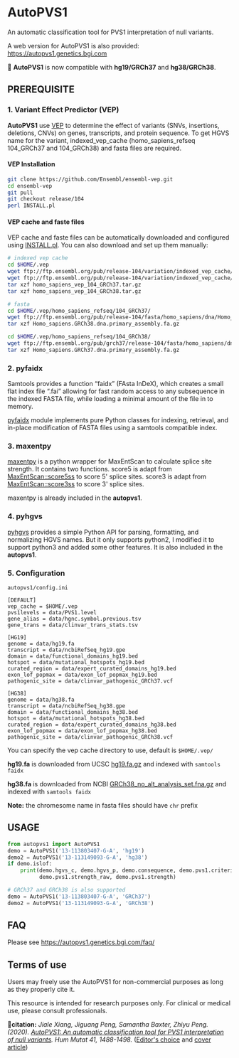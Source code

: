 # AutoPVS1
An automatic classification tool for PVS1 interpretation of null variants.

A web version for AutoPVS1 is also provided: https://autopvs1.genetics.bgi.com

:art: **AutoPVS1** is now compatible with **hg19/GRCh37** and **hg38/GRCh38**.

## PREREQUISITE
### 1. Variant Effect Predictor (VEP)
**AutoPVS1** use [VEP](https://asia.ensembl.org/info/docs/tools/vep/index.html) to determine the effect of 
variants (SNVs, insertions, deletions, CNVs) on genes, transcripts, and protein sequence.
To get HGVS name for the variant, indexed_vep_cache (homo_sapiens_refseq 104_GRCh37 and 104_GRCh38) and fasta files are required.

#### VEP Installation

```bash
git clone https://github.com/Ensembl/ensembl-vep.git
cd ensembl-vep
git pull
git checkout release/104
perl INSTALL.pl
```

#### VEP cache and faste files
VEP cache and faste files can be automatically downloaded and configured using [INSTALL.pl](https://asia.ensembl.org/info/docs/tools/vep/script/vep_download.html#installer). You can also download and set up them manually:

```bash
# indexed vep cache
cd $HOME/.vep
wget ftp://ftp.ensembl.org/pub/release-104/variation/indexed_vep_cache/homo_sapiens_refseq_vep_104_GRCh38.tar.gz
wget ftp://ftp.ensembl.org/pub/release-104/variation/indexed_vep_cache/homo_sapiens_refseq_vep_104_GRCh37.tar.gz
tar xzf homo_sapiens_vep_104_GRCh37.tar.gz
tar xzf homo_sapiens_vep_104_GRCh38.tar.gz

# fasta
cd $HOME/.vep/homo_sapiens_refseq/104_GRCh37/
wget ftp://ftp.ensembl.org/pub/release-104/fasta/homo_sapiens/dna/Homo_sapiens.GRCh38.dna.primary_assembly.fa.gz
tar xzf Homo_sapiens.GRCh38.dna.primary_assembly.fa.gz

cd $HOME/.vep/homo_sapiens_refseq/104_GRCh38/
wget ftp://ftp.ensembl.org/pub/grch37/release-104/fasta/homo_sapiens/dna/Homo_sapiens.GRCh37.dna.primary_assembly.fa.gz
tar xzf Homo_sapiens.GRCh37.dna.primary_assembly.fa.gz
```

### 2. pyfaidx
Samtools provides a function “faidx” (FAsta InDeX), which creates a small flat index file “.fai” 
allowing for fast random access to any subsequence in the indexed FASTA file, 
while loading a minimal amount of the file in to memory. 

[pyfaidx](https://pypi.org/project/pyfaidx/) module implements pure Python classes for indexing, retrieval, 
and in-place modification of FASTA files using a samtools compatible index.

### 3. maxentpy
[maxentpy](https://github.com/kepbod/maxentpy) is a python wrapper for MaxEntScan to calculate splice site strength.
It contains two functions. score5 is adapt from [MaxEntScan::score5ss](http://hollywood.mit.edu/burgelab/maxent/Xmaxentscan_scoreseq.html) to score 5' splice sites. score3 is adapt from [MaxEntScan::score3ss](http://hollywood.mit.edu/burgelab/maxent/Xmaxentscan_scoreseq_acc.html) to score 3' splice sites. 

maxentpy is already included in the **autopvs1**.

### 4. pyhgvs
[pyhgvs](https://github.com/counsyl/hgvs) provides a simple Python API for parsing, formatting, and normalizing HGVS names.
But it only supports python2, I modified it to support python3 and added some other features. 
It is also included in the **autopvs1**.

### 5. Configuration

`autopvs1/config.ini`

```config
[DEFAULT]
vep_cache = $HOME/.vep
pvs1levels = data/PVS1.level
gene_alias = data/hgnc.symbol.previous.tsv
gene_trans = data/clinvar_trans_stats.tsv

[HG19]
genome = data/hg19.fa
transcript = data/ncbiRefSeq_hg19.gpe
domain = data/functional_domains_hg19.bed
hotspot = data/mutational_hotspots_hg19.bed
curated_region = data/expert_curated_domains_hg19.bed
exon_lof_popmax = data/exon_lof_popmax_hg19.bed
pathogenic_site = data/clinvar_pathogenic_GRCh37.vcf

[HG38]
genome = data/hg38.fa
transcript = data/ncbiRefSeq_hg38.gpe
domain = data/functional_domains_hg38.bed
hotspot = data/mutational_hotspots_hg38.bed
curated_region = data/expert_curated_domains_hg38.bed
exon_lof_popmax = data/exon_lof_popmax_hg38.bed
pathogenic_site = data/clinvar_pathogenic_GRCh38.vcf
```

You can specify the vep cache directory to use, default is `$HOME/.vep/`

**hg19.fa** is downloaded from UCSC [hg19.fa.gz](https://hgdownload.soe.ucsc.edu/goldenPath/hg19/bigZips/) and indexed with `samtools faidx`

**hg38.fa** is downloaded from NCBI [GRCh38_no_alt_analysis_set.fna.gz](http://ftp.ncbi.nlm.nih.gov/genomes/all/GCA/000/001/405/GCA_000001405.15_GRCh38/seqs_for_alignment_pipelines.ucsc_ids/) and indexed with `samtools faidx`

**Note:** the chromesome name in fasta files should have `chr` prefix

## USAGE

```python
from autopvs1 import AutoPVS1
demo = AutoPVS1('13-113803407-G-A', 'hg19')
demo2 = AutoPVS1('13-113149093-G-A', 'hg38')
if demo.islof:
    print(demo.hgvs_c, demo.hgvs_p, demo.consequence, demo.pvs1.criterion, 
          demo.pvs1.strength_raw, demo.pvs1.strength)

# GRCh37 and GRCh38 is also supported
demo = AutoPVS1('13-113803407-G-A', 'GRCh37')
demo2 = AutoPVS1('13-113149093-G-A', 'GRCh38')
```

## FAQ
Please see https://autopvs1.genetics.bgi.com/faq/

## Terms of use
Users may freely use the AutoPVS1 for non-commercial purposes as long as they properly cite it. 

This resource is intended for research purposes only. For clinical or medical use, please consult professionals.

:memo:**citation:** *Jiale Xiang, Jiguang Peng, Samantha Baxter, Zhiyu Peng. (2020). [AutoPVS1: An automatic classification tool for PVS1 interpretation of null variants](https://onlinelibrary.wiley.com/doi/epdf/10.1002/humu.24051). Hum Mutat 41, 1488-1498.* ([Editor's choice](https://onlinelibrary.wiley.com/doi/toc/10.1002/%28ISSN%291098-1004.HUMU-Editors-Choice) and [cover article](https://onlinelibrary.wiley.com/doi/abs/10.1002/humu.24098))

